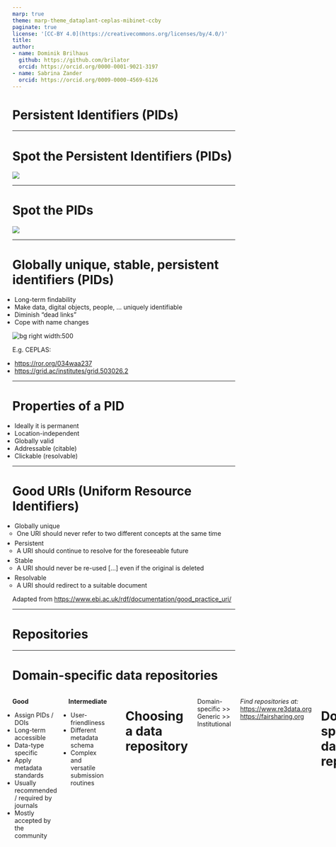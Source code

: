 ```yaml
---
marp: true
theme: marp-theme_dataplant-ceplas-mibinet-ccby
paginate: true
license: '[CC-BY 4.0](https://creativecommons.org/licenses/by/4.0/)'
title: 
author:
- name: Dominik Brilhaus
  github: https://github.com/brilator
  orcid: https://orcid.org/0000-0001-9021-3197
- name: Sabrina Zander
  orcid: https://orcid.org/0009-0000-4569-6126
---
```


# Persistent Identifiers (PIDs)

---

# Spot the Persistent Identifiers (PIDs)

![](./../../../img/exercise_PIDs_img1.png)

---

# Spot the PIDs

![](./../../../img/exercise_PIDs_solution_img1.png)

---

# Globally unique, stable, persistent identifiers (PIDs)

* Long-term findability
* Make data, digital objects, people, … uniquely identifiable
* Diminish “dead links”
* Cope with name changes

![bg right width:500](./../../../img/pid_collage.drawio.svg)

E.g. CEPLAS:
- https://ror.org/034waa237
- https://grid.ac/institutes/grid.503026.2

---

# Properties of a PID

- Ideally it is permanent
- Location-independent
- Globally valid
- Addressable (citable)
- Clickable (resolvable)

---

# Good URIs (Uniform Resource Identifiers)

- Globally unique
  - One URI should never refer to two different concepts at the same time
- Persistent
  - A URI should continue to resolve for the foreseeable future
- Stable
  - A URI should never be re-used [...] even if the original is deleted
- Resolvable
  - A URI should redirect to a suitable document

Adapted from https://www.ebi.ac.uk/rdf/documentation/good_practice_uri/

---

# Repositories
---

# Domain-specific data repositories

<style scoped>
.columns {
    display: grid;
    grid-template-columns: repeat(2, minmax(0, 1fr));
    gap: 2rem;
}
ul {
    margin: 5; padding: 0;
}
</style>

<div class="columns">
<div class="columns-left">

**Good**

- Assign PIDs / DOIs
- Long-term accessible
- Data-type specific
- Apply metadata standards
- Usually recommended / required by journals
- Mostly accepted by the community

</div>

<div class="columns-right">

**Intermediate**

- User-friendliness
- Different metadata schema
- Complex and versatile submission routines
</div>

---

# Choosing a data repository

Domain-specific >> Generic >> Institutional

*Find repositories at:*
<https://www.re3data.org>
<https://fairsharing.org>


# Domain-specific data repositories

Repository | Description | Biological data domain
-- | -- | --
[EBI-ENA](<https://www.ebi.ac.uk/ena/>) | European Nucleotide Archive | genome / transcriptome sequences
[NCBI-SRA](<https://www.ncbi.nlm.nih.gov/sra/>) | Sequence Read Archive | genome / transcriptome sequences
[NCBI-GenBank](<https://www.ncbi.nlm.nih.gov/genbank/>) | Genetic Sequence Database | genome
[EBI-ArrayExpress](<https://www.ebi.ac.uk/arrayexpress/>) | Archive of Functional Genomics Data | transcriptome  
[NCBI-GEO](<https://www.ncbi.nlm.nih.gov/geo/>) | Gene Expression Omnibus | transcriptome
[e!DAL-PGP](<https://edal.ipk-gatersleben.de/index.html>) | Plant Genomics & Phenomics Research Data Repository | phenome
[EBI-MetaboLights](<https://www.ebi.ac.uk/metabolights/>) | Database of Metabolomics | metabolome
[EBI-PRIDE](<https://www.ebi.ac.uk/pride/>) | PRoteomics IDEntifications Database | proteome
[EBI-BioImage Archive](<https://www.ebi.ac.uk/bioimage-archive/>) | Stores & distributes biological images | imaging, microscopy

---

# Generic data repositories

![bg right width:500](./../../../img/repositories_genericRepos_collage.drawio.svg)

**Good**

- Allow publication of any kind of data Assign PIDs / DOIs
- Long-term accessible
- Very simple to use

**Intermediate**

- Only generic / high-level metadata schema
- Limited reusability

